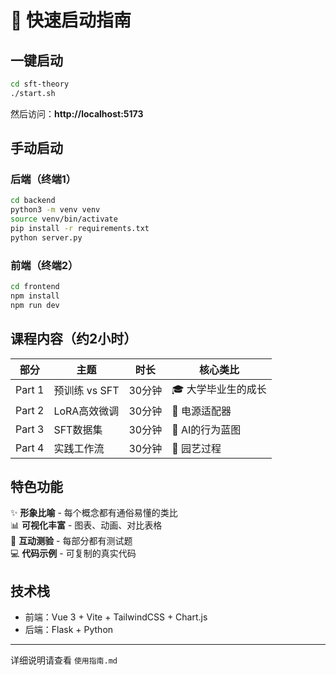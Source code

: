 # 🚀 快速启动指南

## 一键启动

```bash
cd sft-theory
./start.sh
```

然后访问：**http://localhost:5173**

## 手动启动

### 后端（终端1）
```bash
cd backend
python3 -m venv venv
source venv/bin/activate
pip install -r requirements.txt
python server.py
```

### 前端（终端2）
```bash
cd frontend
npm install
npm run dev
```

## 课程内容（约2小时）

| 部分 | 主题 | 时长 | 核心类比 |
|------|------|------|----------|
| Part 1 | 预训练 vs SFT | 30分钟 | 🎓 大学毕业生的成长 |
| Part 2 | LoRA高效微调 | 30分钟 | 🔌 电源适配器 |
| Part 3 | SFT数据集 | 30分钟 | 📐 AI的行为蓝图 |
| Part 4 | 实践工作流 | 30分钟 | 🌱 园艺过程 |

## 特色功能

✨ **形象比喻** - 每个概念都有通俗易懂的类比  
📊 **可视化丰富** - 图表、动画、对比表格  
🎯 **互动测验** - 每部分都有测试题  
💻 **代码示例** - 可复制的真实代码  

## 技术栈

- 前端：Vue 3 + Vite + TailwindCSS + Chart.js
- 后端：Flask + Python

---

详细说明请查看 `使用指南.md`

